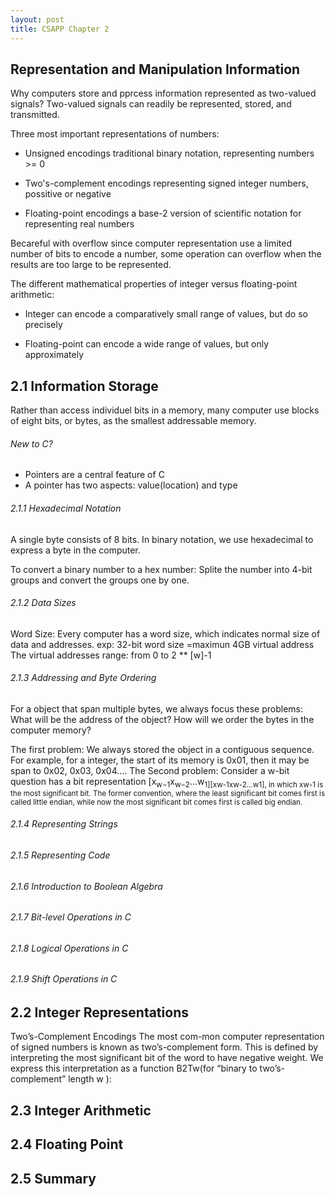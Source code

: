 ```yaml
---
layout: post
title: CSAPP Chapter 2
---
```


Representation and Manipulation Information
-------------------------------------------

Why computers store and pprcess information represented as two-valued signals?
Two-valued signals can readily be represented, stored, and transmitted.

Three most important representations of numbers:

* Unsigned encodings
  traditional binary notation, representing numbers >= 0

* Two's-complement encodings
  representing signed integer numbers, possitive or negative

* Floating-point encodings
  a base-2 version of scientific notation for representing real numbers

Becareful with overflow since computer representation use a limited number of 
bits to encode a number, some operation can overflow when the results are too
large to be represented.

The different mathematical properties of integer versus floating-point arithmetic:

* Integer
  can encode a comparatively small range of values, but do so precisely

* Floating-point
  can encode a wide range of values, but only approximately

2.1 Information Storage
-----------------------

Rather than access individuel bits in a memory, many computer use blocks of eight bits,
or bytes, as the smallest addressable memory.

###### New to C? 

* Pointers are a central feature of C
* A pointer has two aspects: value(location) and type

###### 2.1.1 Hexadecimal Notation

A single byte consists of 8 bits. In binary notation, we use hexadecimal to 
express a byte in the computer.

To convert a binary number to a hex number:
  Splite the number into 4-bit groups and convert the groups one by one.


###### 2.1.2 Data Sizes

Word Size: Every computer has a word size, which indicates normal size of data and addresses.
exp: 32-bit word size =maximun 4GB virtual address
The virtual addresses range: from 0 to 2 \*\* [w]-1

###### 2.1.3 Addressing and Byte Ordering

For a object that span multiple bytes, we always focus these problems: 
What will be the address of the object? 
How will we order the bytes in the computer memory? 

The first problem: We always stored the object in a contiguous sequence.
For example, for a integer, the start of its memory is 0x01, then it may be span to 0x02, 0x03, 0x04…. 
The Second problem: Consider a w-bit question has a bit representation 
[x<sub>w−1</sub>x<sub>w−2</sub>...w<sub>1][xw-1xw-2...w1], in which xw-1 is the most significant bit. 
The former convention, where the least significant bit comes first is called little endian,
while now the most significant bit comes first is called big endian.

###### 2.1.4 Representing Strings



###### 2.1.5 Representing Code



###### 2.1.6 Introduction to Boolean Algebra



###### 2.1.7 Bit-level Operations in C



###### 2.1.8 Logical Operations in C



###### 2.1.9 Shift Operations in C



2.2 Integer Representations
---------------------------

Two’s-Complement Encodings
The most com-mon computer representation of signed numbers is known as two’s-complement form. 
This is defined by interpreting the most significant bit of the word to have negative weight. 
We express this interpretation as a function B2Tw(for “binary to two’s-complement” length w ):



2.3 Integer Arithmetic
----------------------




2.4 Floating Point
------------------




2.5 Summary
-----------